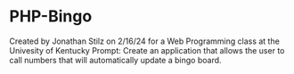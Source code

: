# PHP-Bingo
Created by Jonathan Stilz on 2/16/24 for a Web Programming class at the Univesity of Kentucky 
Prompt: Create an application that allows the user to call numbers that will automatically update a bingo board.  

